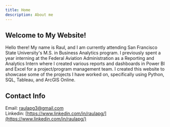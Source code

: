 ```yaml
---
title: Home
description: About me
---
```

## Welcome to My Website!

Hello there! My name is Raul, and I am currently attending San Francisco State University's M.S. in Business Analytics program. I previously spent a year interning at the Federal Aviation Administration as a Reporting and Analytics Intern where I created various reports and dashboards in Power BI and Excel for a project/program management team. I created this website to showcase some of the projects I have worked on, specifically using Python, SQL, Tableau, and ArcGIS Online.

## Contact Info
Email: raulapg3@gmail.com \
Linkedin: [https://www.linkedin.com/in/raulapg/](https://www.linkedin.com/in/raulapg/)
